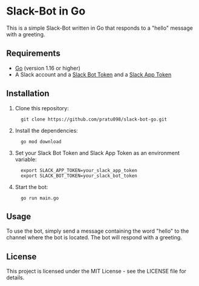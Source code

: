 # Slack-Bot in Go

This is a simple Slack-Bot written in Go that responds to a "hello" message with a greeting. 

## Requirements

* [Go](https://golang.org/dl/) (version 1.16 or higher)
* A Slack account and a [Slack Bot Token](https://api.slack.com/tutorials/tracks/getting-a-token) and a [Slack App Token](https://api.slack.com/apis/connections/socket#:~:text=Under%20Basic%20Information%2C%20scroll%20to%20the%20App-level%20tokens,with%20setting%20up%20your%20app%20for%20Socket%20Mode)

## Installation

1. Clone this repository:
      
         git clone https://github.com/pratu098/slack-bot-go.git

2. Install the dependencies:
         
         go mod download

3. Set your Slack Bot Token and Slack App Token as an environment variable:
         
         export SLACK_APP_TOKEN=your_slack_app_token
         export SLACK_BOT_TOKEN=your_slack_bot_token

4. Start the bot:
         
         go run main.go


## Usage

To use the bot, simply send a message containing the word "hello" to the channel where the bot is located. The bot will respond with a greeting.

## License

This project is licensed under the MIT License - see the LICENSE file for details.
